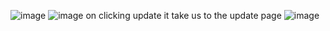 ![image](https://github.com/Deepakrocknow/tiget_5/assets/130336302/2344dba2-d91a-413f-8d66-7623b84eff00)
![image](https://github.com/Deepakrocknow/tiget_5/assets/130336302/4f535ca9-2a38-481a-a428-5a5615fd2e6d)
on clicking update it take us to the update page 
![image](https://github.com/Deepakrocknow/tiget_5/assets/130336302/f2df8cea-85e6-421b-bab7-109618b090e7)
